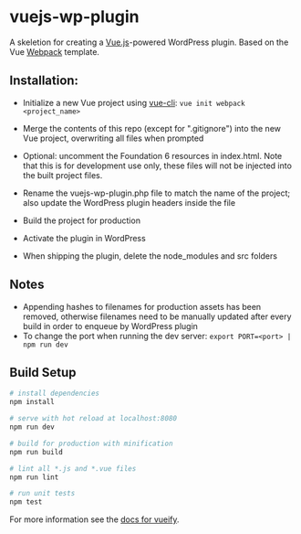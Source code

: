 # vuejs-wp-plugin

A skeletion for creating a [Vue.js](https://vuejs.org/)-powered WordPress plugin. Based on the Vue [Webpack](https://github.com/vuejs-templates/webpack) template.

## Installation:
- Initialize a new Vue project using [vue-cli](https://github.com/vuejs/vue-cli):
`vue init webpack <project_name>`

- Merge the contents of this repo (except for ".gitignore") into the new Vue project, overwriting all files when prompted

- Optional: uncomment the Foundation 6 resources in index.html. Note that this is for development use only, these files will not be injected into the built project files.

- Rename the vuejs-wp-plugin.php file to match the name of the project; also update the WordPress plugin headers inside the file

- Build the project for production

- Activate the plugin in WordPress

- When shipping the plugin, delete the node_modules and src folders


## Notes
- Appending hashes to filenames for production assets has been removed, otherwise filenames need to be manually updated after every build in order to enqueue by WordPress plugin
- To change the port when running the dev server:
`export PORT=<port> | npm run dev`


## Build Setup
``` bash
# install dependencies
npm install

# serve with hot reload at localhost:8080
npm run dev

# build for production with minification
npm run build

# lint all *.js and *.vue files
npm run lint

# run unit tests
npm test
```

For more information see the [docs for vueify](https://github.com/vuejs/vueify).
